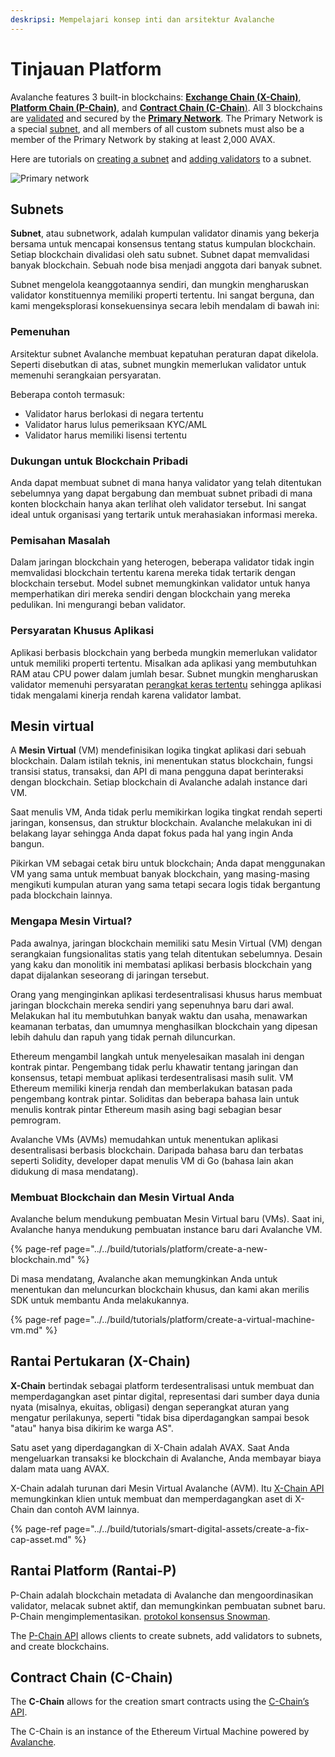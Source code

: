 ```yaml
---
deskripsi: Mempelajari konsep inti dan arsitektur Avalanche
---
```


# Tinjauan Platform

Avalanche features 3 built-in blockchains: [**Exchange Chain \(X-Chain\)**](./#exchange-chain-x-chain), [**Platform Chain \(P-Chain\)**](./#platform-chain-p-chain), and [**Contract Chain \(C-Chain**\)](./#contract-chain-c-chain). All 3 blockchains are [validated](http://support.avalabs.org/en/articles/4064704-what-is-a-blockchain-validator) and secured by the [**Primary Network**](http://support.avalabs.org/en/articles/4135650-what-is-the-primary-network). The Primary Network is a special [subnet](http://support.avalabs.org/en/articles/4064861-what-is-a-subnetwork-subnet), and all members of all custom subnets must also be a member of the Primary Network by staking at least 2,000 AVAX.

Here are tutorials on [creating a subnet](../../build/tutorials/platform/create-a-subnet.md) and [adding validators](../../build/tutorials/nodes-and-staking/add-a-validator.md) to a subnet.

![Primary network](../../.gitbook/assets/primary-network.png)

## Subnets

**Subnet**, atau subnetwork, adalah kumpulan validator dinamis yang bekerja bersama untuk mencapai konsensus tentang status kumpulan blockchain. Setiap blockchain divalidasi oleh satu subnet. Subnet dapat memvalidasi banyak blockchain. Sebuah node bisa menjadi anggota dari banyak subnet.

Subnet mengelola keanggotaannya sendiri, dan mungkin mengharuskan validator konstituennya memiliki properti tertentu. Ini sangat berguna, dan kami mengeksplorasi konsekuensinya secara lebih mendalam di bawah ini:

### Pemenuhan

Arsitektur subnet Avalanche membuat kepatuhan peraturan dapat dikelola. Seperti disebutkan di atas, subnet mungkin memerlukan validator untuk memenuhi serangkaian persyaratan.

Beberapa contoh termasuk:

* Validator harus berlokasi di negara tertentu
* Validator harus lulus pemeriksaan KYC/AML
* Validator harus memiliki lisensi tertentu

### Dukungan untuk Blockchain Pribadi

Anda dapat membuat subnet di mana hanya validator yang telah ditentukan sebelumnya yang dapat bergabung dan membuat subnet pribadi di mana konten blockchain hanya akan terlihat oleh validator tersebut. Ini sangat ideal untuk organisasi yang tertarik untuk merahasiakan informasi mereka.

### Pemisahan Masalah

Dalam jaringan blockchain yang heterogen, beberapa validator tidak ingin memvalidasi blockchain tertentu karena mereka tidak tertarik dengan blockchain tersebut. Model subnet memungkinkan validator untuk hanya memperhatikan diri mereka sendiri dengan blockchain yang mereka pedulikan. Ini mengurangi beban validator.

### Persyaratan Khusus Aplikasi

Aplikasi berbasis blockchain yang berbeda mungkin memerlukan validator untuk memiliki properti tertentu. Misalkan ada aplikasi yang membutuhkan RAM atau CPU power dalam jumlah besar. Subnet mungkin mengharuskan validator memenuhi persyaratan [perangkat keras tertentu](http://support.avalabs.org/en/articles/4064879-technical-requirements-for-running-a-validator-node-on-avalanche) sehingga aplikasi tidak mengalami kinerja rendah karena validator lambat.

## Mesin virtual

A **Mesin Virtual** \(VM\) mendefinisikan logika tingkat aplikasi dari sebuah blockchain. Dalam istilah teknis, ini menentukan status blockchain, fungsi transisi status, transaksi, dan API di mana pengguna dapat berinteraksi dengan blockchain. Setiap blockchain di Avalanche adalah instance dari VM.

Saat menulis VM, Anda tidak perlu memikirkan logika tingkat rendah seperti jaringan, konsensus, dan struktur blockchain. Avalanche melakukan ini di belakang layar sehingga Anda dapat fokus pada hal yang ingin Anda bangun.

Pikirkan VM sebagai cetak biru untuk blockchain; Anda dapat menggunakan VM yang sama untuk membuat banyak blockchain, yang masing-masing mengikuti kumpulan aturan yang sama tetapi secara logis tidak bergantung pada blockchain lainnya.

### Mengapa Mesin Virtual?

Pada awalnya, jaringan blockchain memiliki satu Mesin Virtual \(VM\) dengan serangkaian fungsionalitas statis yang telah ditentukan sebelumnya. Desain yang kaku dan monolitik ini membatasi aplikasi berbasis blockchain yang dapat dijalankan seseorang di jaringan tersebut.

Orang yang menginginkan aplikasi terdesentralisasi khusus harus membuat jaringan blockchain mereka sendiri yang sepenuhnya baru dari awal. Melakukan hal itu membutuhkan banyak waktu dan usaha, menawarkan keamanan terbatas, dan umumnya menghasilkan blockchain yang dipesan lebih dahulu dan rapuh yang tidak pernah diluncurkan.

Ethereum mengambil langkah untuk menyelesaikan masalah ini dengan kontrak pintar. Pengembang tidak perlu khawatir tentang jaringan dan konsensus, tetapi membuat aplikasi terdesentralisasi masih sulit. VM Ethereum memiliki kinerja rendah dan memberlakukan batasan pada pengembang kontrak pintar. Soliditas dan beberapa bahasa lain untuk menulis kontrak pintar Ethereum masih asing bagi sebagian besar pemrogram.

Avalanche VMs \(AVMs\) memudahkan untuk menentukan aplikasi desentralisasi berbasis blockchain. Daripada bahasa baru dan terbatas seperti Solidity, developer dapat menulis VM di Go \(bahasa lain akan didukung di masa mendatang\).

### Membuat Blockchain dan Mesin Virtual Anda

Avalanche belum mendukung pembuatan Mesin Virtual baru \(VMs\). Saat ini, Avalanche hanya mendukung pembuatan instance baru dari Avalanche VM.

{% page-ref page="../../build/tutorials/platform/create-a-new-blockchain.md" %}

Di masa mendatang, Avalanche akan memungkinkan Anda untuk menentukan dan meluncurkan blockchain khusus, dan kami akan merilis SDK untuk membantu Anda melakukannya.

{% page-ref page="../../build/tutorials/platform/create-a-virtual-machine-vm.md" %}

## Rantai Pertukaran \(X-Chain\)

**X-Chain** bertindak sebagai platform terdesentralisasi untuk membuat dan memperdagangkan aset pintar digital, representasi dari sumber daya dunia nyata \(misalnya, ekuitas, obligasi\) dengan seperangkat aturan yang mengatur perilakunya, seperti "tidak bisa diperdagangkan sampai besok "atau" hanya bisa dikirim ke warga AS".

Satu aset yang diperdagangkan di X-Chain adalah AVAX. Saat Anda mengeluarkan transaksi ke blockchain di Avalanche, Anda membayar biaya dalam mata uang AVAX.

X-Chain adalah turunan dari Mesin Virtual Avalanche (AVM). Itu [X-Chain API](../../build/avalanchego-apis/exchange-chain-x-chain-api.md) memungkinkan klien untuk membuat dan memperdagangkan aset di X-Chain dan contoh AVM lainnya.

{% page-ref page="../../build/tutorials/smart-digital-assets/create-a-fix-cap-asset.md" %}

## Rantai Platform \(Rantai-P\)


P-Chain adalah blockchain metadata di Avalanche dan mengoordinasikan validator, melacak subnet aktif, dan memungkinkan pembuatan subnet baru. P-Chain mengimplementasikan. [protokol konsensus Snowman](../../#snowman-consensus-protocol).

The [P-Chain API](../../build/avalanchego-apis/platform-chain-p-chain-api.md) allows clients to create subnets, add validators to subnets, and create blockchains.

## Contract Chain \(C-Chain\)

The **C-Chain** allows for the creation smart contracts using the [C-Chain’s API](../../build/avalanchego-apis/contract-chain-c-chain-api.md).

The C-Chain is an instance of the Ethereum Virtual Machine powered by [Avalanche](../../).

<!--stackedit_data:
eyJoaXN0b3J5IjpbOTE5MjQxMDg4LC0yMDQ3NDkzMDE3LDE5Mj
AwNTg5MzIsLTc3MzQ1MDI1NiwxMzgyMTIzNTI1XX0=
-->